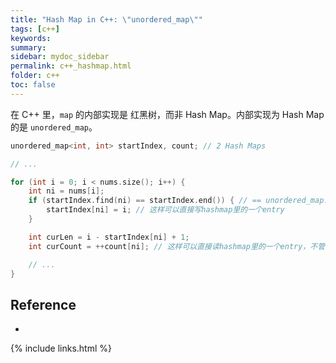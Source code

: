 ```yaml
---
title: "Hash Map in C++: \"unordered_map\""
tags: [c++]
keywords:
summary:
sidebar: mydoc_sidebar
permalink: c++_hashmap.html
folder: c++
toc: false
---
```


在 C++ 里，`map` 的内部实现是 红黑树，而非 Hash Map。内部实现为 Hash Map 的是 `unordered_map`。

```c++
unordered_map<int, int> startIndex, count; // 2 Hash Maps

// ...

for (int i = 0; i < nums.size(); i++) {
    int ni = nums[i];
    if (startIndex.find(ni) == startIndex.end()) { // == unordered_map.end() 表示不存在，即iterate到尾部还是没能找到
        startIndex[ni] = i; // 这样可以直接写hashmap里的一个entry
    }

    int curLen = i - startIndex[ni] + 1;
    int curCount = ++count[ni]; // 这样可以直接读hashmap里的一个entry，不管他存不存在，不存在的话 int 变量默认为 0

    // ...
}
```


## Reference

* []()

{% include links.html %}